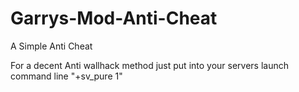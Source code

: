 # Garrys-Mod-Anti-Cheat

A Simple Anti Cheat

For a decent Anti wallhack method just put into your servers launch command line "+sv_pure 1"
